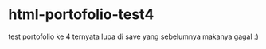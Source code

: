 # html-portofolio-test4
test portofolio ke 4 ternyata lupa di save yang sebelumnya makanya gagal :)
